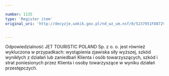```yaml
---

number: 1135
type: 'Register item'
original_uri: 'http://decyzje.uokik.gov.pl/nd_wz_um.nsf/0/5237951F88729812C12572DD0032981B?OpenDocument'


---
```


Odpowiedzialność JET TOURISTIC POLAND Sp. z o. o. jest również wykluczona w przypadkach: wystąpienia zjawiska siły wyższej, szkód wynikłych z działań lub zaniedbań Klienta i osób towarzyszących, szkód i strat poniesionych przez Klienta i osoby towarzyszące w wyniku działań przestępczych.
